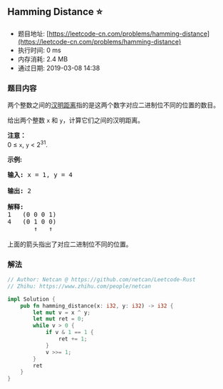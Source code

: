 ## Hamming Distance :star:
- 题目地址: [https://leetcode-cn.com/problems/hamming-distance](https://leetcode-cn.com/problems/hamming-distance)
- 执行时间: 0 ms 
- 内存消耗: 2.4 MB
- 通过日期: 2019-03-08 14:38

### 题目内容
<p>两个整数之间的<a href="https://baike.baidu.com/item/%E6%B1%89%E6%98%8E%E8%B7%9D%E7%A6%BB">汉明距离</a>指的是这两个数字对应二进制位不同的位置的数目。</p>

<p>给出两个整数 <code>x</code> 和 <code>y</code>，计算它们之间的汉明距离。</p>

<p><strong>注意：</strong><br />
0 ≤ <code>x</code>, <code>y</code> < 2<sup>31</sup>.</p>

<p><strong>示例:</strong></p>

<pre>
<strong>输入:</strong> x = 1, y = 4

<strong>输出:</strong> 2

<strong>解释:</strong>
1   (0 0 0 1)
4   (0 1 0 0)
       ↑   ↑

上面的箭头指出了对应二进制位不同的位置。
</pre>


### 解法
```rust
// Author: Netcan @ https://github.com/netcan/Leetcode-Rust
// Zhihu: https://www.zhihu.com/people/netcan

impl Solution {
    pub fn hamming_distance(x: i32, y: i32) -> i32 {
        let mut v = x ^ y;
        let mut ret = 0;
        while v > 0 {
            if v & 1 == 1 {
                ret += 1;
            }
            v >>= 1;
        }
        ret
    }
}


```
